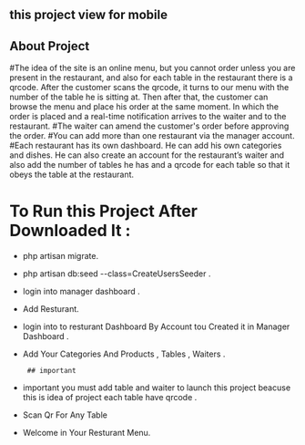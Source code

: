 
## this project view for mobile 
## About Project

#The idea of ​​the site is an online menu, but you cannot order unless you are present in the restaurant, and also for each table in the restaurant there is a qrcode. After the customer scans the qrcode, it turns to our menu with the number of the table he is sitting at. Then after that, the customer can browse the menu and place his order at the same moment. In which the order is placed and a real-time notification arrives to the waiter and to the restaurant.
#The waiter can amend the customer's order before approving the order.
#You can add more than one restaurant via the manager account.
#Each restaurant has its own dashboard. He can add his own categories and dishes. He can also create an account for the restaurant’s waiter and also add the number of tables he has and a qrcode for each table so that it obeys the table at the restaurant.
# To Run this Project After Downloaded It :
  - php artisan migrate.
  - php artisan db:seed --class=CreateUsersSeeder .
  - login into manager dashboard .
  - Add Resturant.
  - login into to resturant Dashboard By Account tou Created it in Manager Dashboard .
  - Add Your Categories And Products , Tables , Waiters .
    
         ## important
   
  - important you must add table and waiter to launch this project beacuse this is idea of project each table have qrcode .
  - Scan Qr For Any Table 
  - Welcome in Your Resturant Menu.


